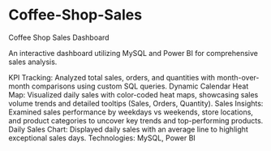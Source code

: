 # Coffee-Shop-Sales

Coffee Shop Sales Dashboard

An interactive dashboard utilizing MySQL and Power BI for comprehensive sales analysis.

KPI Tracking: Analyzed total sales, orders, and quantities with month-over-month comparisons using custom SQL queries.
Dynamic Calendar Heat Map: Visualized daily sales with color-coded heat maps, showcasing sales volume trends and detailed tooltips (Sales, Orders, Quantity).
Sales Insights: Examined sales performance by weekdays vs weekends, store locations, and product categories to uncover key trends and top-performing products.
Daily Sales Chart: Displayed daily sales with an average line to highlight exceptional sales days.
Technologies: MySQL, Power BI
  
